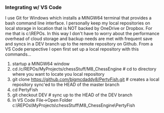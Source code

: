 

### Integrating w/ VS Code
I use Git for Windows which installs a MINGW64 terminal that provides a bash command line interface. I personally keep my local repositories on local storage in location that is NOT backed by OneDrive or Dropbox. For me that is c:\REPOs. In this way I don't have to worry about the performance overhead of cloud storage and backup needs are met with frequent save and syncs in a DEV branch up to the remote repository on Github.
From a VS Code perspective I open first set up a local repository with this commands...
1. startup a MINGW64 window
2. cd /c/REPOs/MyProjects/chessStuff/M8_ChessEngine   # cd to directory where you want to locate you local repository
3. git clone https://github.com/bigmcdaddy8/PertyFish.git  # creates a local repository sync'ed to the HEAD of the master branch
4. cd PertyFish
5. git checkout DEV   # sync up to the HEAD of the DEV branch
6. In VS Code File->Open Folder c:\REPOs\MyProjects\chessStuff\M8_ChessEngine\PertyFish


